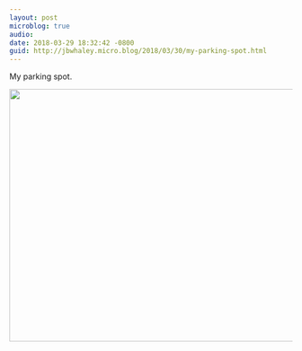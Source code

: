 ```yaml
---
layout: post
microblog: true
audio: 
date: 2018-03-29 18:32:42 -0800
guid: http://jbwhaley.micro.blog/2018/03/30/my-parking-spot.html
---
```

My parking spot.

<img src="http://www.jarrodwhaley.com/uploads/2018/12e26d9c9d.jpg" width="600" height="450" />
